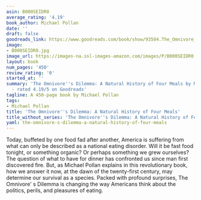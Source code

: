 ```yaml
---
asin: B000SEIDR0
average_rating: '4.19'
book_author: Michael Pollan
date: ''
draft: false
goodreads_link: https://www.goodreads.com/book/show/93504.The_Omnivore_s_Dilemma
image:
- B000SEIDR0.jpg
image_url: https://images-na.ssl-images-amazon.com/images/P/B000SEIDR0.01._SCLZZZZZZZ.jpg
layout: book
num_pages: '450'
review_rating: '0'
started_at: ''
summary: 'The Omnivore''s Dilemma: A Natural History of Four Meals by Michael Pollan
  - rated 4.19/5 on Goodreads'
tagline: A 450-page book by Michael Pollan
tags:
- Michael Pollan
title: 'The Omnivore''s Dilemma: A Natural History of Four Meals'
title_without_series: 'The Omnivore''s Dilemma: A Natural History of Four Meals'
yaml: the-omnivore-s-dilemma-a-natural-history-of-four-meals
---
```


Today, buffeted by one food fad after another, America is suffering from what can only be described as a national eating disorder. Will it be fast food tonight, or something organic? Or perhaps something we grew ourselves? The question of what to have for dinner has confronted us since man first discovered fire. But, as Michael Pollan explains in this revolutionary book, how we answer it now, at the dawn of the twenty-first century, may determine our survival as a species. Packed with profound surprises, The Omnivore' s Dilemma is changing the way Americans think about the politics, perils, and pleasures of eating.